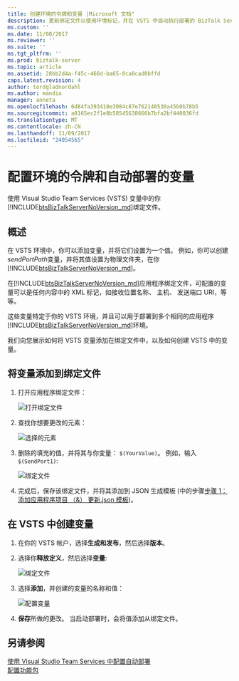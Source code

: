 ```yaml
---
title: 创建环境的令牌和变量 |Microsoft 文档"
description: 更新绑定文件以使用环境标记，并在 VSTS 中自动执行部署的 BizTalk Server 应用程序中创建变量
ms.custom: ''
ms.date: 11/08/2017
ms.reviewer: ''
ms.suite: ''
ms.tgt_pltfrm: ''
ms.prod: biztalk-server
ms.topic: article
ms.assetid: 28bb2d4a-f45c-466d-ba65-0ca8cad0bffd
caps.latest.revision: 4
author: tordgladnordahl
ms.author: mandia
manager: anneta
ms.openlocfilehash: 6d84fa393410e3084c87e762140530a45b0b78b5
ms.sourcegitcommit: a0165ec2f1e8b58545638666b7bfa2bf440036fd
ms.translationtype: MT
ms.contentlocale: zh-CN
ms.lasthandoff: 11/09/2017
ms.locfileid: "24054565"
---
```

# <a name="configure-environmental-tokens-and-variables-for-automatic-deployment"></a>配置环境的令牌和自动部署的变量
使用 Visual Studio Team Services (VSTS) 变量中的你[!INCLUDE[btsBizTalkServerNoVersion_md](../includes/btsbiztalkservernoversion-md.md)]绑定文件。

## <a name="overview"></a>概述
在 VSTS 环境中，你可以添加变量，并将它们设置为一个值。 例如，你可以创建*sendPortPath*变量，并将其值设置为物理文件夹，在你[!INCLUDE[btsBizTalkServerNoVersion_md](../includes/btsbiztalkservernoversion-md.md)]。 

在[!INCLUDE[btsBizTalkServerNoVersion_md](../includes/btsbiztalkservernoversion-md.md)]应用程序绑定文件，可配置的变量可以是任何内容中的 XML 标记，如接收位置名称、 主机、 发送端口 URI，等等。 

这些变量特定于你的 VSTS 环境，并且可以用于部署到多个相同的应用程序[!INCLUDE[btsBizTalkServerNoVersion_md](../includes/btsbiztalkservernoversion-md.md)]环境。 

我们向您展示如何将 VSTS 变量添加在绑定文件中，以及如何创建 VSTS 中的变量。 

## <a name="add-variables-to-the-binding-file"></a>将变量添加到绑定文件

1. 打开应用程序绑定文件：

    ![打开绑定文件](../core/media/biztalk-feature-pack-1-binding-1.png)

2. 查找你想要更改的元素：

    ![选择的元素](../core/media/biztalk-feature-pack-1-binding-2.png)
    
3. 删除的填充的值，并将其与你变量： `$(YourValue)`。 例如，输入`$(SendPort1)`: 

    ![绑定文件](../core/media/biztalk-feature-pack-1-binding-3.png)

4. 完成后，保存该绑定文件，并将其添加到 JSON 生成模板 (中的步骤[步骤 1： 添加应用程序项目 （&） 更新.json 模板](feature-pack-add-application-project.md))。

## <a name="create-the-variables-in-vsts"></a>在 VSTS 中创建变量

1. 在你的 VSTS 帐户，选择**生成和发布**，然后选择**版本**。

2. 选择你**释放定义**，然后选择**变量**:  

    ![绑定文件](../core/media/vsts-release-variables.png)

3. 选择**添加**，并创建的变量的名称和值：   

    ![配置变量](../core/media/environment-specific-variables.png)

4. **保存**所做的更改。 当启动部署时，会将值添加从绑定文件。

## <a name="see-also"></a>另请参阅
[使用 Visual Studio Team Services 中配置自动部署](configure-automatic-deployment-with-visual-studio-team-services-in-biztalk.md)  
[配置功能包](configure-the-feature-pack.md)